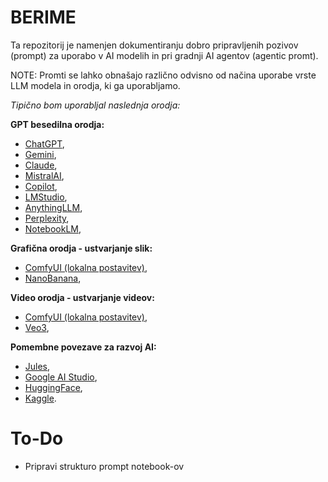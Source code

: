 # BERIME

Ta repozitorij je namenjen dokumentiranju dobro pripravljenih pozivov (prompt) za uporabo v AI modelih in pri gradnji AI agentov (agentic promt).

NOTE: Promti se lahko obnašajo različno odvisno od načina uporabe vrste LLM modela in orodja, ki ga uporabljamo. 

*Tipično bom uporabljal naslednja orodja:*

**GPT besedilna orodja:**
- [ChatGPT](https://chatgpt.com/),
- [Gemini](https://gemini.google.com/),
- [Claude](https://claude.ai/new),
- [MistralAI](https://chat.mistral.ai/),
- [Copilot](https://copilot.microsoft.com/),
- [LMStudio](https://lmstudio.ai/),
- [AnythingLLM](https://anythingllm.com/),
- [Perplexity](https://www.perplexity.ai/),
- [NotebookLM](https://notebooklm.google.com/),

**Grafična orodja - ustvarjanje slik:**
- [ComfyUI (lokalna postavitev)](https://www.comfy.org/),
- [NanoBanana](https://nanobanana.ai/),

**Video orodja - ustvarjanje videov:**
- [ComfyUI (lokalna postavitev)](https://www.comfy.org/),
- [Veo3](https://veo3.ai/),

**Pomembne povezave za razvoj AI:**
- [Jules](https://jules.google.com/task),
- [Google AI Studio](https://aistudio.google.com/prompts/new_chat),
- [HuggingFace](https://huggingface.co/),
- [Kaggle](https://www.kaggle.com/models/google/vaultgemma).

# To-Do
- Pripravi strukturo prompt notebook-ov


